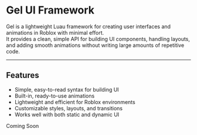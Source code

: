 # Gel UI Framework

Gel is a lightweight Luau framework for creating user interfaces and animations in Roblox with minimal effort.  
It provides a clean, simple API for building UI components, handling layouts, and adding smooth animations without writing large amounts of repetitive code.

---

## Features

- Simple, easy-to-read syntax for building UI
- Built-in, ready-to-use animations
- Lightweight and efficient for Roblox environments
- Customizable styles, layouts, and transitions
- Works well with both static and dynamic UI

Coming Soon
